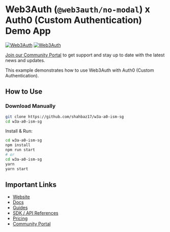 # Web3Auth (`@web3auth/no-modal`) x Auth0 (Custom Authentication) Demo App

[![Web3Auth](https://img.shields.io/badge/Web3Auth-SDK-blue)](https://web3auth.io/docs/sdk/pnp/web/no-modal)
[![Web3Auth](https://img.shields.io/badge/Web3Auth-Community-cyan)](https://web3auth.io/community)

[Join our Community Portal](https://web3auth.io/community) to get support and stay up to date with the latest news and updates.

This example demonstrates how to use Web3Auth with Auth0 (Custom Authentication).

## How to Use

### Download Manually

```bash
git clone https://github.com/shahbaz17/w3a-a0-ism-sg
cd w3a-a0-ism-sg
```

Install & Run:

```bash
cd w3a-a0-ism-sg
npm install
npm run start
# or
cd w3a-a0-ism-sg
yarn
yarn start
```

## Important Links

- [Website](https://web3auth.io)
- [Docs](https://web3auth.io/docs)
- [Guides](https://web3auth.io/docs/guides/auth0)
- [SDK / API References](https://web3auth.io/docs/sdk)
- [Pricing](https://web3auth.io/pricing.html)
- [Community Portal](https://web3auth.io/community)
